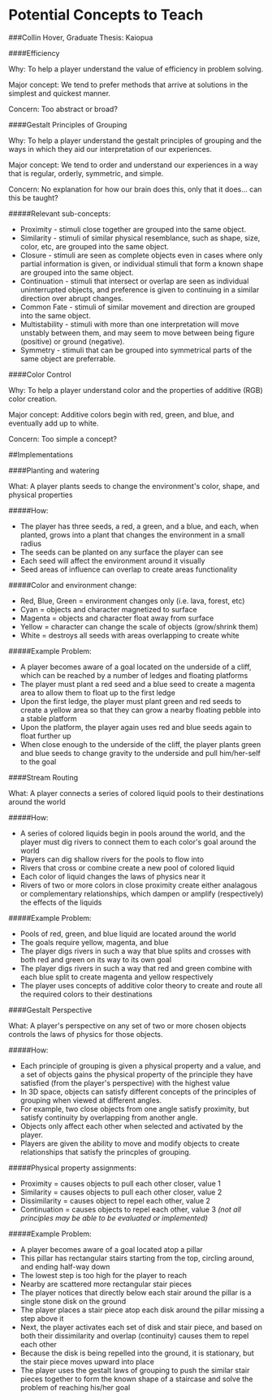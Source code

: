 Potential Concepts to Teach
========
###Collin Hover, Graduate Thesis: Kaiopua
  
####Efficiency

Why: To help a player understand the value of efficiency in problem solving.   
   
Major concept: We tend to prefer methods that arrive at solutions in the simplest and quickest manner.   
   
Concern: Too abstract or broad?   
   
####Gestalt Principles of Grouping
   
Why: To help a player understand the gestalt principles of grouping and the ways in which they aid our interpretation of our experiences.   
   
Major concept: We tend to order and understand our experiences in a way that is regular, orderly, symmetric, and simple.   
   
Concern: No explanation for how our brain does this, only that it does... can this be taught?   
   
#####Relevant sub-concepts:   
*   Proximity - stimuli close together are grouped into the same object.
*   Similarity - stimuli of similar physical resemblance, such as shape, size, color, etc, are grouped into the same object.
*   Closure - stimuli are seen as complete objects even in cases where only partial information is given, or individual stimuli that form a known shape are grouped into the same object.
*   Continuation - stimuli that intersect or overlap are seen as individual uninterrupted objects, and preference is given to continuing in a similar direction over abrupt changes.
*   Common Fate - stimuli of similar movement and direction are grouped into the same object.
*   Multistability - stimuli with more than one interpretation will move unstably between them, and may seem to move between being figure (positive) or ground (negative).
*   Symmetry - stimuli that can be grouped into symmetrical parts of the same object are preferrable.
   
####Color Control
   
Why: To help a player understand color and the properties of additive (RGB) color creation.   
   
Major concept: Additive colors begin with red, green, and blue, and eventually add up to white.   
   
Concern: Too simple a concept?   
   
##Implementations
   
####Planting and watering
   
What: A player plants seeds to change the environment's color, shape, and physical properties   
   
#####How: 
*   The player has three seeds, a red, a green, and a blue, and each, when planted, grows into a plant that changes the environment in a small radius   
*   The seeds can be planted on any surface the player can see
*   Each seed will affect the environment around it visually
*   Seed areas of influence can overlap to create areas functionality
   
#####Color and environment change:   
*   Red, Blue, Green = environment changes only (i.e. lava, forest, etc)
*   Cyan = objects and character magnetized to surface
*   Magenta = objects and character float away from surface
*   Yellow = character can change the scale of objects (grow/shrink them)
*   White = destroys all seeds with areas overlapping to create white
   
#####Example Problem:   
*   A player becomes aware of a goal located on the underside of a cliff, which can be reached by a number of ledges and floating platforms
*   The player must plant a red seed and a blue seed to create a magenta area to allow them to float up to the first ledge
*   Upon the first ledge, the player must plant green and red seeds to create a yellow area so that they can grow a nearby floating pebble into a stable platform
*   Upon the platform, the player again uses red and blue seeds again to float further up
*   When close enough to the underside of the cliff, the player plants green and blue seeds to change gravity to the underside and pull him/her-self to the goal
   
####Stream Routing
   
What: A player connects a series of colored liquid pools to their destinations around the world   

#####How: 
*   A series of colored liquids begin in pools around the world, and the player must dig rivers to connect them to each color's goal around the world   
*   Players can dig shallow rivers for the pools to flow into
*   Rivers that cross or combine create a new pool of colored liquid
*   Each color of liquid changes the laws of physics near it
*   Rivers of two or more colors in close proximity create either analagous or complementary relationships, which dampen or amplify (respectively) the effects of the liquids
   
#####Example Problem:   
*   Pools of red, green, and blue liquid are located around the world
*   The goals require yellow, magenta, and blue
*   The player digs rivers in such a way that blue splits and crosses with both red and green on its way to its own goal
*   The player digs rivers in such a way that red and green combine with each blue split to create magenta and yellow respectively
*   The player uses concepts of additive color theory to create and route all the required colors to their destinations
   
####Gestalt Perspective
   
What: A player's perspective on any set of two or more chosen objects controls the laws of physics for those objects.   
   
#####How: 
*   Each principle of grouping is given a physical property and a value, and a set of objects gains the physical property of the principle they have satisfied (from the player's perspective) with the highest value
*   In 3D space, objects can satisfy different concepts of the principles of grouping when viewed at different angles.
*   For example, two close objects from one angle satisfy proximity, but satisfy continuity by overlapping from another angle.
*   Objects only affect each other when selected and activated by the player.
*   Players are given the ability to move and modify objects to create relationships that satisfy the princples of grouping.
   
#####Physical property assignments:   
*   Proximity = causes objects to pull each other closer, value 1
*   Similarity = causes objects to pull each other closer, value 2
*   Dissimilarity = causes object to repel each other, value 2
*   Continuation = causes objects to repel each other, value 3
_(not all principles may be able to be evaluated or implemented)_
   
#####Example Problem:   
*   A player becomes aware of a goal located atop a pillar
*   This pillar has rectangular stairs starting from the top, circling around, and ending half-way down
*   The lowest step is too high for the player to reach
*   Nearby are scattered more rectangular stair pieces
*   The player notices that directly below each stair around the pillar is a single stone disk on the ground
*   The player places a stair piece atop each disk around the pillar missing a step above it
*   Next, the player activates each set of disk and stair piece, and based on both their dissimilarity and overlap (continuity) causes them to repel each other
*   Because the disk is being repelled into the ground, it is stationary, but the stair piece moves upward into place
*   The player uses the gestalt laws of grouping to push the similar stair pieces together to form the known shape of a staircase and solve the problem of reaching his/her goal